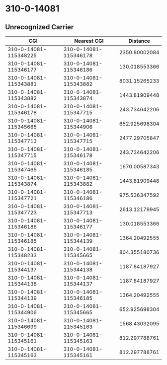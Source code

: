 # 310-0-14081
## Unrecognized Carrier


| CGI | Nearest CGI | Distance |
|-----|-------------|----------|
| 310-0-14081-115348225 | 310-0-14081-115346178 | 2350.80002084 |
| 310-0-14081-115346177 | 310-0-14081-115346186 | 130.018553366 |
| 310-0-14081-115343881 | 310-0-14081-115343882 | 8031.15265233 |
| 310-0-14081-115343882 | 310-0-14081-115343874 | 1443.81909448 |
| 310-0-14081-115346178 | 310-0-14081-115347715 | 243.734642206 |
| 310-0-14081-115345665 | 310-0-14081-115344906 | 652.925698304 |
| 310-0-14081-115347713 | 310-0-14081-115347715 | 2477.29705847 |
| 310-0-14081-115347715 | 310-0-14081-115346178 | 243.734642206 |
| 310-0-14081-115347465 | 310-0-14081-115346185 | 1670.00587343 |
| 310-0-14081-115343874 | 310-0-14081-115343882 | 1443.81909448 |
| 310-0-14081-115347721 | 310-0-14081-115346186 | 975.536347592 |
| 310-0-14081-115347723 | 310-0-14081-115347713 | 2613.12179945 |
| 310-0-14081-115346186 | 310-0-14081-115346177 | 130.018553366 |
| 310-0-14081-115346185 | 310-0-14081-115344139 | 1364.20492555 |
| 310-0-14081-115348233 | 310-0-14081-115345665 | 804.355180736 |
| 310-0-14081-115344137 | 310-0-14081-115344138 | 1187.84187927 |
| 310-0-14081-115344138 | 310-0-14081-115344137 | 1187.84187927 |
| 310-0-14081-115344139 | 310-0-14081-115346185 | 1364.20492555 |
| 310-0-14081-115344906 | 310-0-14081-115345665 | 652.925698304 |
| 310-0-14081-115346699 | 310-0-14081-115345163 | 1568.43032095 |
| 310-0-14081-115345161 | 310-0-14081-115345163 | 812.297788761 |
| 310-0-14081-115345163 | 310-0-14081-115345161 | 812.297788761 |
